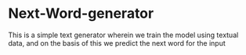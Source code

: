 # Next-Word-generator

This is a simple text generator wherein we train the model using textual data, and on the basis of this we predict the next word for the input
